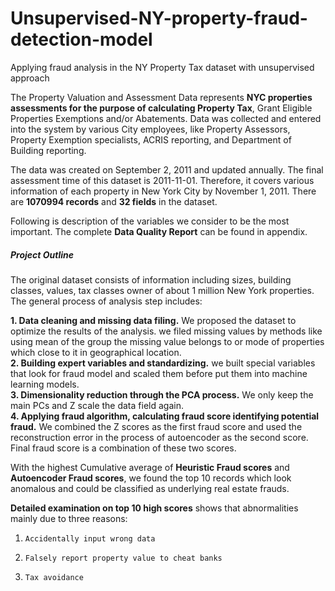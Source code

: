 # Unsupervised-NY-property-fraud-detection-model
Applying fraud analysis in the NY Property Tax dataset with unsupervised approach


The Property Valuation and Assessment Data represents __NYC properties assessments for the purpose of calculating Property Tax__, Grant Eligible Properties Exemptions and/or Abatements. Data was collected and entered into the system by various City employees, like Property Assessors, Property Exemption specialists, ACRIS reporting, and Department of Building reporting.  

The data was created on September 2, 2011 and updated annually. The final assessment time of this dataset is 2011-11-01. Therefore, it covers various information of each property in New York City by November 1, 2011. There are __1070994 records__ and __32 fields__ in the dataset.   

Following is description of the variables we consider to be the most important. The complete __Data Quality Report__ can be found in appendix.   


##### Project Outline  

The original dataset consists of information including sizes, building classes, values, tax classes owner of about 1 million New York properties. The general process of analysis step includes:  

__1.     Data cleaning and missing data filing.__ We proposed the dataset to optimize the results of the analysis. we filed missing values by methods like using mean of the group the missing value belongs to or mode of properties which close to it in geographical location.  
__2.     Building expert variables and standardizing.__ we built special variables that look for fraud model and scaled them before put them into machine learning models.    
__3.     Dimensionality reduction through the PCA process.__ We only keep the main PCs and Z scale the data field again.     
__4.     Applying fraud algorithm, calculating fraud score identifying potential fraud.__ We combined the Z scores as the first fraud score and used the reconstruction error in the process of autoencoder as the second score. Final fraud score is a combination of these two scores.     

With the highest Cumulative average of __Heuristic Fraud scores__ and __Autoencoder Fraud scores__, we found the top 10 records which look anomalous and could be classified as underlying real estate frauds.    

__Detailed examination on top 10 high scores__ shows that abnormalities mainly due to three reasons:  
1.     Accidentally input wrong data  
2.     Falsely report property value to cheat banks  
3.     Tax avoidance  
